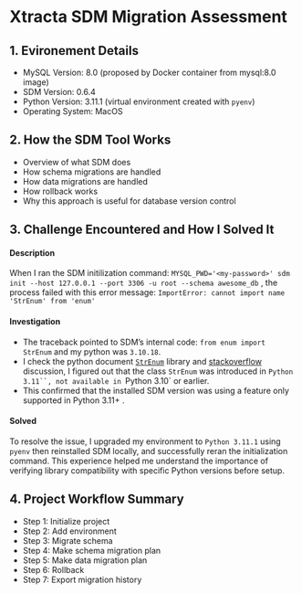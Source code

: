 # Xtracta SDM Migration Assessment

## 1. Evironement Details 
- MySQL Version: 8.0 (proposed by Docker container from mysql:8.0 image)
- SDM Version: 0.6.4
- Python Version: 3.11.1 (virtual environment created with `pyenv`)
- Operating System: MacOS 

## 2. How the SDM Tool Works 
- Overview of what SDM does
- How schema migrations are handled
- How data migrations are handled
- How rollback works
- Why this approach is useful for database version control

## 3. Challenge Encountered and How I Solved It

#### Description
When I ran the SDM initilization command: `MYSQL_PWD='<my-password>' sdm init --host 127.0.0.1 --port 3306 -u root --schema awesome_db` , the process failed with this error message: `ImportError: cannot import name 'StrEnum' from 'enum'`

#### Investigation
- The traceback pointed to SDM’s internal code: `from enum import StrEnum` and my python was `3.10.18`. 
- I check the python document [`StrEnum`](https://pypi.org/project/StrEnum/) library and [stackoverflow](https://stackoverflow.com/questions/75040733/is-there-a-way-to-use-strenum-in-earlier-python-versions) discussion, I figured out that the class `StrEnum` was introduced in `Python 3.11``, not available in `Python 3.10` or earlier.
- This confirmed that the installed SDM version was using a feature only supported in Python 3.11+ .

#### Solved
To resolve the issue, I upgraded my environment to `Python 3.11.1` using `pyenv` then reinstalled SDM locally, and successfully reran the initialization command. This experience helped me understand the importance of verifying library compatibility with specific Python versions before setup. 


## 4. Project Workflow Summary
- Step 1: Initialize project
- Step 2: Add environment
- Step 3: Migrate schema
- Step 4: Make schema migration plan
- Step 5: Make data migration plan
- Step 6: Rollback
- Step 7: Export migration history